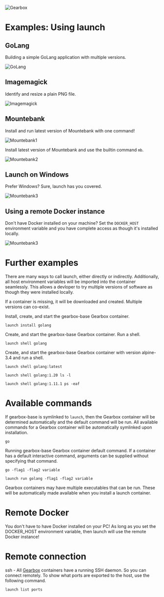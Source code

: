 ![Gearbox](https://github.com/gearboxworks/launch/raw/master/docs/Gearbox-100x.png)

# Examples: Using launch

## GoLang

Building a simple GoLang application with multiple versions.

![GoLang](docs/launch-GoLang.gif)

## Imagemagick

Identify and resize a plain PNG file.

![Imagemagick](docs/launch-Imagemagick.gif)

## Mountebank

Install and run latest version of Mountebank with one command!

![Mountebank1](docs/launch-Mountebank1.gif)

Install latest version of Mountebank and use the builtin command `mb`.

![Mountebank2](docs/launch-Mountebank2.gif)

## Launch on Windows

Prefer Windows? Sure, launch has you covered.

![Mountebank3](docs/launch-Mountebank4.gif)

## Using a remote Docker instance

Don't have Docker installed on your machine? Set the `DOCKER_HOST` environment variable and you have complete access as though it's installed locally.

![Mountebank3](docs/launch-Mountebank3.gif)


# Further examples

There are many ways to call launch, either directly or indirectly.
Additionally, all host environment variables will be imported into the container seamlessly.
This allows a devloper to try multiple versions of software as though they were installed locally.

If a container is missing, it will be downloaded and created. Multiple versions can co-exist.

Install, create, and start the gearbox-base Gearbox container.

`launch install golang`

Create, and start the gearbox-base Gearbox container. Run a shell.

`launch shell golang`

Create, and start the gearbox-base Gearbox container with version alpine-3.4 and run a shell.

`launch shell golang:latest`

`launch shell golang:1.20 ls -l`

`launch shell golang:1.11.1 ps -eaf`


# Available commands
If gearbox-base is symlinked to `launch`, then the Gearbox container will be determined automatically and the default command will be run.
All available commands for a Gearbox container will be automatically symlinked upon installation.

`go`

Running gearbox-base Gearbox container default command. If a container has a default interactive command, arguments can be supplied without specifying that command.

`go -flag1 -flag2 variable`

`launch run golang -flag1 -flag2 variable`

Gearbox containers may have multiple executables that can be run. These will be automatically made available when you install a launch container.


# Remote Docker

You don't have to have Docker installed on your PC! As long as you set the DOCKER_HOST environment variable, then launch will use the remote Docker instance!


# Remote connection
ssh - All [Gearbox](https://github.com/gearboxworks/) containers have a running SSH daemon. So you can connect remotely.
To show what ports are exported to the host, use the following command.

`launch list ports`


